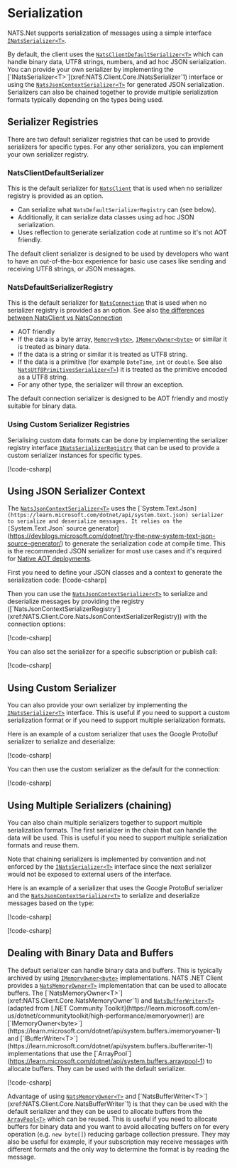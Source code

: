 # Serialization

NATS.Net supports serialization of messages using a simple interface [`INatsSerializer<T>`](xref:NATS.Client.Core.INatsSerializer`1).

By default, the client uses the [`NatsClientDefaultSerializer<T>`](xref:NATS.Net.NatsClientDefaultSerializer`1)
which can handle binary data, UTF8 strings, numbers, and ad hoc JSON serialization. You can provide your own
serializer by implementing the [`INatsSerializer<T>`](xref:NATS.Client.Core.INatsSerializer`1) interface or using the
[`NatsJsonContextSerializer<T>`](xref:NATS.Client.Core.NatsJsonContextSerializer`1) for generated
JSON serialization. Serializers can also be chained together to provide multiple serialization formats typically
depending on the types being used.

## Serializer Registries

There are two default serializer registries that can be used to provide serializers for specific types.
For any other serializers, you can implement your own serializer registry.

### NatsClientDefaultSerializer

This is the default serializer for [`NatsClient`](xref:NATS.Net.NatsClient) that
is used when no serializer registry is provided as an option.

- Can serialize what `NatsDefaultSerializerRegistry` can (see below).
- Additionally, it can serialize data classes using ad hoc JSON serialization.
- Uses reflection to generate serialization code at runtime so it's not AOT friendly.

The default client serializer is designed to be used by developers
who want to have an out-of-the-box experience for basic use cases like sending and receiving UTF8 strings,
or JSON messages.

### NatsDefaultSerializerRegistry

This is the default serializer for [`NatsConnection`](xref:NATS.Client.Core.NatsConnection) that
is used when no serializer registry is provided as an option.
See also [the differences between NatsClient vs NatsConnection](intro.md#natsclient-vs-natsconnection)

- AOT friendly
- If the data is a byte array, [`Memory<byte>`](https://learn.microsoft.com/dotnet/api/system.memory-1), [`IMemoryOwner<byte>`](https://learn.microsoft.com/dotnet/api/system.buffers.imemoryowner-1) or similar it is treated as binary data.
- If the data is a string or similar it is treated as UTF8 string.
- If the data is a primitive (for example `DateTime`, `int` or `double`. See also [`NatsUtf8PrimitivesSerializer<T>`](xref:NATS.Client.Core.NatsUtf8PrimitivesSerializer`1)) it is treated as the primitive encoded as a UTF8 string.
- For any other type, the serializer will throw an exception.

The default connection serializer is designed to be AOT friendly and mostly suitable for binary data.

### Using Custom Serializer Registries

Serialising custom data formats can be done by implementing the serializer registry interface
[`INatsSerializerRegistry`](xref:NATS.Client.Core.INatsSerializerRegistry)
that can be used to provide a custom serializer instances for specific types.

[!code-csharp[](../../../../tests/NATS.Net.DocsExamples/Advanced/SerializationPage.cs#default)]

## Using JSON Serializer Context

The [`NatsJsonContextSerializer<T>`](xref:NATS.Client.Core.NatsJsonContextSerializer`1)
uses the [`System.Text.Json`](https://learn.microsoft.com/dotnet/api/system.text.json)
serializer to serialize and deserialize messages. It relies
on the [`System.Text.Json` source generator](https://devblogs.microsoft.com/dotnet/try-the-new-system-text-json-source-generator/)
to generate the serialization code at compile time. This is the recommended JSON serializer for most use cases and it's
required for [Native AOT deployments](https://learn.microsoft.com/dotnet/core/deploying/native-aot).

First you need to define your JSON classes and a context to generate the serialization code:
[!code-csharp[](../../../../tests/NATS.Net.DocsExamples/Advanced/SerializationPage.cs#my-data)]

Then you can use the [`NatsJsonContextSerializer<T>`](xref:NATS.Client.Core.NatsJsonContextSerializer`1) to serialize and deserialize messages
by providing the registry ([`NatsJsonContextSerializerRegistry`](xref:NATS.Client.Core.NatsJsonContextSerializerRegistry)) with the connection options:

[!code-csharp[](../../../../tests/NATS.Net.DocsExamples/Advanced/SerializationPage.cs#my-data-usage)]

You can also set the serializer for a specific subscription or publish call:

[!code-csharp[](../../../../tests/NATS.Net.DocsExamples/Advanced/SerializationPage.cs#my-data-publish)]

## Using Custom Serializer

You can also provide your own serializer by implementing the [`INatsSerializer<T>`](xref:NATS.Client.Core.INatsSerializer`1) interface. This is useful if you need to
support a custom serialization format or if you need to support multiple serialization formats.

Here is an example of a custom serializer that uses the Google ProtoBuf serializer to serialize and deserialize:

[!code-csharp[](../../../../tests/NATS.Net.DocsExamples/Advanced/SerializationPage.cs#custom-serializer)]

You can then use the custom serializer as the default for the connection:

[!code-csharp[](../../../../tests/NATS.Net.DocsExamples/Advanced/SerializationPage.cs#custom)]

## Using Multiple Serializers (chaining)

You can also chain multiple serializers together to support multiple serialization formats. The first serializer in the
chain that can handle the data will be used. This is useful if you need to support multiple serialization formats and
reuse them.

Note that chaining serializers is implemented by convention and not enforced by the [`INatsSerializer<T>`](xref:NATS.Client.Core.INatsSerializer`1)
interface since the next serializer would not be exposed to external users of the interface.

Here is an example of a serializer that uses the Google ProtoBuf serializer and the [`NatsJsonContextSerializer<T>`](xref:NATS.Client.Core.NatsJsonContextSerializer`1) to
serialize and deserialize messages based on the type:

[!code-csharp[](../../../../tests/NATS.Net.DocsExamples/Advanced/SerializationPage.cs#mixed)]

[!code-csharp[](../../../../tests/NATS.Net.DocsExamples/Advanced/SerializationPage.cs#chain)]

## Dealing with Binary Data and Buffers

The default serializer can handle binary data and buffers. This is typically archived by using [`IMemoryOwner<byte>`](https://learn.microsoft.com/dotnet/api/system.buffers.imemoryowner-1)
implementations. NATS .NET Client provides a [`NatsMemoryOwner<T>`](xref:NATS.Client.Core.NatsMemoryOwner`1) implementation that can be used to allocate buffers.
The [`NatsMemoryOwner<T>`](xref:NATS.Client.Core.NatsMemoryOwner`1) and [`NatsBufferWriter<T>`](xref:NATS.Client.Core.NatsBufferWriter`1) (adapted from [.NET Community Toolkit](https://learn.microsoft.com/en-us/dotnet/communitytoolkit/high-performance/memoryowner))
are [`IMemoryOwner<byte>`](https://learn.microsoft.com/dotnet/api/system.buffers.imemoryowner-1) and [`IBufferWriter<T>`](https://learn.microsoft.com/dotnet/api/system.buffers.ibufferwriter-1) implementations that use the [`ArrayPool`](https://learn.microsoft.com/dotnet/api/system.buffers.arraypool-1)
to allocate buffers. They can be used with the default serializer.

[!code-csharp[](../../../../tests/NATS.Net.DocsExamples/Advanced/SerializationPage.cs#buffers)]

Advantage of using [`NatsMemoryOwner<T>`](xref:NATS.Client.Core.NatsMemoryOwner`1) and [`NatsBufferWriter<T>`](xref:NATS.Client.Core.NatsBufferWriter`1) is that they can be used with the default serializer and
they can be used to allocate buffers from the [`ArrayPool<T>`](https://learn.microsoft.com/dotnet/api/system.buffers.arraypool-1) which can be reused. This is useful if you need to allocate
buffers for binary data and you want to avoid allocating buffers on for every operation (e.g. `new byte[]`) reducing
garbage collection pressure. They may also be useful for example, if your subscription may receive messages with
different formats and the only way to determine the format is by reading the message.
